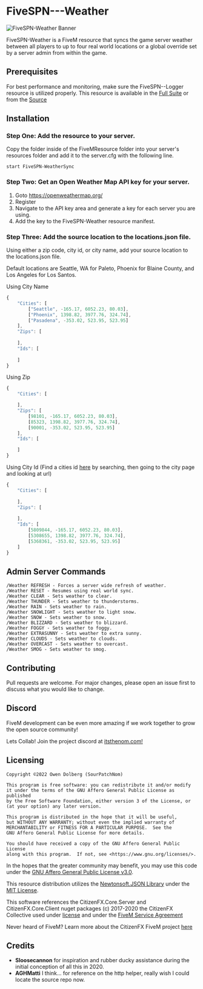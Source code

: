 # FiveSPN---Weather

![FiveSPN-Weather Banner](https://cdn.discordapp.com/attachments/793012996690804766/1039349079358050365/fspnweather.png)

FiveSPN-Weather is a FiveM resource that syncs the game server weather between all players to up to four real world locations or a global override set by a server admin from within the game.

## Prerequisites

For best performance and monitoring, make sure the FiveSPN--Logger resource is utilized properly. This resource is available in the [Full Suite](https://github.com/SourPatchNom/FiveSPN---Suite) or from the [Source](https://github.com/SourPatchNom/FiveSPN---Logger)

## Installation

### Step One: Add the resource to your server.
Copy the folder inside of the FiveMResource folder into your server's resources folder and add it to the server.cfg with the following line. 
```
start FiveSPN-WeatherSync
```

### Step Two: Get an Open Weather Map API key for your server.

1. Goto https://openweathermap.org/
2. Register
3. Navigate to the API key area and generate a key for each server you are using.
4. Add the key to the FiveSPN-Weather resource manifest.

### Step Three: Add the source location to the locations.json file.

Using either a zip code, city id, or city name, add your source location to the locations.json file.

Default locations are Seattle, WA for Paleto, Phoenix for Blaine County, and Los Angeles for Los Santos.  

Using City Name
```javascript
{
    "Cities": [
        ["Seattle", -165.17, 6052.23, 80.03],
        ["Phoenix", 1398.82, 3977.76, 324.74],
        ["Pasadena", -353.02, 523.95, 523.95]
    ],
    "Zips": [
        
    ],
    "Ids": [
        
    ]
}
```

Using Zip
```javascript
{
    "Cities": [

    ],
    "Zips": [
        [98101, -165.17, 6052.23, 80.03],
        [85323, 1398.82, 3977.76, 324.74],
        [90001, -353.02, 523.95, 523.95]
    ],
    "Ids": [

    ]
}
```

Using City Id (Find a cities id [here](https://openweathermap.org/find) by searching, then going to the city page and looking at url)
```javascript
{
    "Cities": [
        
    ],
    "Zips": [
        
    ],
    "Ids": [
        [5809844, -165.17, 6052.23, 80.03],
        [5308655, 1398.82, 3977.76, 324.74],
        [5368361, -353.02, 523.95, 523.95]
    ]
}
```

## Admin Server Commands

```
/Weather REFRESH - Forces a server wide refresh of weather.
/Weather RESET - Resumes using real world sync.
/Weather CLEAR - Sets weather to clear.
/Weather THUNDER - Sets weather to thunderstorms.
/Weather RAIN - Sets weather to rain.
/Weather SNOWLIGHT - Sets weather to light snow.
/Weather SNOW - Sets weather to snow.
/Weather BLIZZARD - Sets weather to blizzard.
/Weather FOGGY - Sets weather to foggy.
/Weather EXTRASUNNY - Sets weather to extra sunny.
/Weather CLOUDS - Sets weather to clouds.
/Weather OVERCAST - Sets weather to overcast.
/Weather SMOG - Sets weather to smog.
```

## Contributing

Pull requests are welcome. For major changes, please open an issue first to discuss what you would like to change.

## Discord
FiveM development can be even more amazing if we work together to grow the open source community! 

Lets Collab! Join the project discord at [itsthenom.com!](http://itsthenom.com/)
## Licensing

    Copyright ©2022 Owen Dolberg (SourPatchNom)

    This program is free software: you can redistribute it and/or modify
    it under the terms of the GNU Affero General Public License as published
    by the Free Software Foundation, either version 3 of the License, or
    (at your option) any later version.

    This program is distributed in the hope that it will be useful,
    but WITHOUT ANY WARRANTY; without even the implied warranty of
    MERCHANTABILITY or FITNESS FOR A PARTICULAR PURPOSE.  See the
    GNU Affero General Public License for more details.

    You should have received a copy of the GNU Affero General Public License
    along with this program.  If not, see <https://www.gnu.org/licenses/>.

In the hopes that the greater community may benefit, you may use this code under the [GNU Affero General Public License v3.0](LICENSE).

This resource distribution utilizes the [Newtonsoft.JSON Library](https://github.com/JamesNK/Newtonsoft.Json) under the [MIT License](https://github.com/JamesNK/Newtonsoft.Json/blob/master/LICENSE.md).

This software references the CitizenFX.Core.Server and CitizenFX.Core.Client nuget packages (c) 2017-2020 the CitizenFX Collective used under [license](https://github.com/citizenfx/fivem/blob/master/code/LICENSE) and under the [FiveM Service Agreement](https://fivem.net/terms)

Never heard of FiveM? Learn more about the CitizenFX FiveM project [here](https://fivem.net/)

## Credits
* <b>Sloosecannon</b> for inspiration and rubber ducky assistance during the initial conception of all this in 2020.
* <b>AGHMatti</b> I think... for reference on the http helper, really wish I could locate the source repo now.
